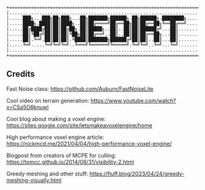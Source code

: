 ﻿```
+======================================================================+
|......................................................................|
|.....███╗...███╗██╗███╗...██╗███████╗██████╗.██╗██████╗.████████╗.....|
|.....████╗.████║██║████╗..██║██╔════╝██╔══██╗██║██╔══██╗╚══██╔══╝.....|
|.....██╔████╔██║██║██╔██╗.██║█████╗..██║..██║██║██████╔╝...██║........|
|.....██║╚██╔╝██║██║██║╚██╗██║██╔══╝..██║..██║██║██╔══██╗...██║........|
|.....██║.╚═╝.██║██║██║.╚████║███████╗██████╔╝██║██║..██║...██║........|
|.....╚═╝.....╚═╝╚═╝╚═╝..╚═══╝╚══════╝╚═════╝.╚═╝╚═╝..╚═╝...╚═╝........|
|......................................................................|
+======================================================================+
```

## Credits 
Fast Noise class: https://github.com/Auburn/FastNoiseLite

Cool video on terrain generation: https://www.youtube.com/watch?v=CSa5O6knuwI

Cool blog about making a voxel engine: https://sites.google.com/site/letsmakeavoxelengine/home

High performance voxel engine article: https://nickmcd.me/2021/04/04/high-performance-voxel-engine/

Blogpost from creators of MCPE for culling: https://tomcc.github.io/2014/08/31/visibility-2.html

Greedy meshing and other stuff: https://fluff.blog/2023/04/24/greedy-meshing-visually.html
